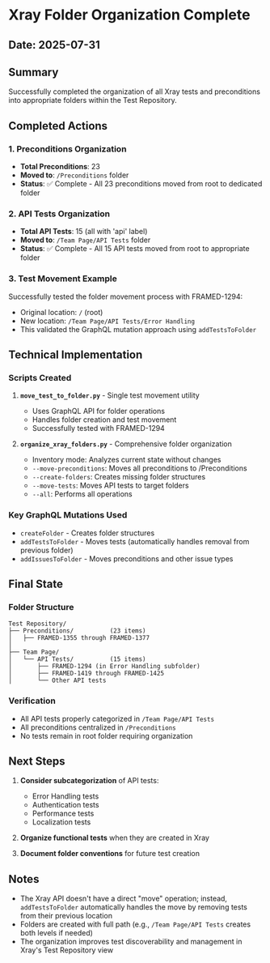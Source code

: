 # Xray Folder Organization Complete

## Date: 2025-07-31

## Summary

Successfully completed the organization of all Xray tests and preconditions into appropriate folders within the Test Repository.

## Completed Actions

### 1. Preconditions Organization
- **Total Preconditions**: 23
- **Moved to**: `/Preconditions` folder
- **Status**: ✅ Complete - All 23 preconditions moved from root to dedicated folder

### 2. API Tests Organization
- **Total API Tests**: 15 (all with 'api' label)
- **Moved to**: `/Team Page/API Tests` folder
- **Status**: ✅ Complete - All 15 API tests moved from root to appropriate folder

### 3. Test Movement Example
Successfully tested the folder movement process with FRAMED-1294:
- Original location: `/` (root)
- New location: `/Team Page/API Tests/Error Handling`
- This validated the GraphQL mutation approach using `addTestsToFolder`

## Technical Implementation

### Scripts Created
1. **`move_test_to_folder.py`** - Single test movement utility
   - Uses GraphQL API for folder operations
   - Handles folder creation and test movement
   - Successfully tested with FRAMED-1294

2. **`organize_xray_folders.py`** - Comprehensive folder organization
   - Inventory mode: Analyzes current state without changes
   - `--move-preconditions`: Moves all preconditions to /Preconditions
   - `--create-folders`: Creates missing folder structures
   - `--move-tests`: Moves API tests to target folders
   - `--all`: Performs all operations

### Key GraphQL Mutations Used
- `createFolder` - Creates folder structures
- `addTestsToFolder` - Moves tests (automatically handles removal from previous folder)
- `addIssuesToFolder` - Moves preconditions and other issue types

## Final State

### Folder Structure
```
Test Repository/
├── Preconditions/          (23 items)
│   ├── FRAMED-1355 through FRAMED-1377
│
├── Team Page/
│   └── API Tests/          (15 items)
│       ├── FRAMED-1294 (in Error Handling subfolder)
│       ├── FRAMED-1419 through FRAMED-1425
│       └── Other API tests
```

### Verification
- All API tests properly categorized in `/Team Page/API Tests`
- All preconditions centralized in `/Preconditions`
- No tests remain in root folder requiring organization

## Next Steps

1. **Consider subcategorization** of API tests:
   - Error Handling tests
   - Authentication tests
   - Performance tests
   - Localization tests

2. **Organize functional tests** when they are created in Xray

3. **Document folder conventions** for future test creation

## Notes

- The Xray API doesn't have a direct "move" operation; instead, `addTestsToFolder` automatically handles the move by removing tests from their previous location
- Folders are created with full path (e.g., `/Team Page/API Tests` creates both levels if needed)
- The organization improves test discoverability and management in Xray's Test Repository view